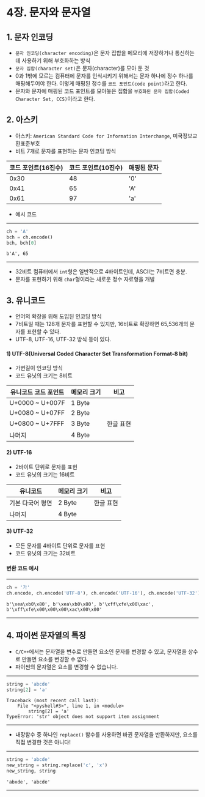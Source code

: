 # 4장. 문자와 문자열
## 1. 문자 인코딩
- `문자 인코딩(character encoding)`은 문자 집합을 메모리에 저장하거나 통신하는데 사용하기 위해 부호화하는 방식
- `문자 집합(character set)`은 문자(character)를 모아 둔 것
- 0과 1밖에 모르는 컴퓨터에 문자를 인식시키기 위해서는 문자 하나에 정수 하나를 매핑해두어야 한다. 이렇게 매핑된 정수를 `코드 포인트(code point)`라고 한다.
- 문자와 문자에 매핑된 코드 포인트를 모아놓은 집합을 `부호화된 문자 집합(Coded Character Set, CCS)`이라고 한다.

## 2. 아스키
- 아스키: `American Standard Code for Information Interchange`, 미국정보교환표준부호
- 비트 7개로 문자를 표현하는 문자 인코딩 방식

|코드 포인트(16진수)|코드 포인트(10진수)|매핑된 문자|
|---|---|---|
|0x30|48|'0'|
|0x41|65|'A'|
|0x61|97|'a'|

- 예시 코드

---
```python
ch = 'A'
bch = ch.encode()
bch, bch[0]
```
    b'A', 65
---

- 32비트 컴퓨터에서 `int`형은 일반적으로 4바이트인데, ASCII는 7비트면 충분.
- 문자를 표현하기 위해 `char`형이라는 새로운 정수 자료형을 개발

## 3. 유니코드
- 언어의 확장을 위해 도입된 인코딩 방식
- 7비트일 때는 128개 문자를 표현할 수 있지만, 16비트로 확장하면 65,536개의 문자를 표현할 수 있다.
- UTF-8, UTF-16, UTF-32 방식 등이 있다.

#### 1) UTF-8(Universal Coded Character Set Transformation Format-8 bit)
- 가변길이 인코딩 방식
- 코드 유닛의 크기는 8비트

|유니코드 코드 포인트|메모리 크기|비고|
|---|---|---|
|U+0000 ~ U+007F|1 Byte||
|U+0080 ~ U+07FF|2 Byte||
|U+0800 ~ U+7FFF|3 Byte|한글 표현|
|나머지|4 Byte||

#### 2) UTF-16
- 2바이트 단위로 문자를 표현
- 코드 유닛의 크기는 16비트

|유니코드|메모리 크기|비고|
|---|---|---|
|기본 다국어 평면|2 Byte|한글 표현|
|나머지|4 Byte||

#### 3) UTF-32
- 모든 문자를 4바이트 단위로 문자를 표현
- 코드 유닛의 크기는 32비트

#### 변환 코드 예시

---
```python
ch = '가'
ch.encode, ch.encode('UTF-8'), ch.encode('UTF-16'), ch.encode('UTF-32')
```
    b'\xea\xb0\x80', b'\xea\xb0\x80', b'\xff\xfe\x00\xac', b'\xff\xfe\x00\x00\x00\xac\x00\x00' 
---

## 4. 파이썬 문자열의 특징
- `C/C++`에서는 문자열을 변수로 만들면 요소인 문자를 변경할 수 있고, 문자열을 상수로 만들면 요소를 변경할 수 없다.
-  파이썬의 문자열은 요소를 변경할 수 없습니다.

---
```python
string = 'abcde'
string[2] = 'a'
```
    Traceback (most recent call last):
        File "<pyshell#3>", line 1, in <module>
            string[2] = 'a'
    TypeError: 'str' object does not support item assignment
---

- 내장함수 중 하나인 `replace()` 함수를 사용하면 바뀐 문자열을 반환하지만, 요소를 직접 변경한 것은 아니다!

---
```python
string = 'abcde'
new_string = string.replace('c', 'x')
new_string, string
```
    'abxde', 'abcde'
---

